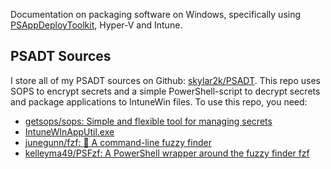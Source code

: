 Documentation on packaging software on Windows, specifically using [PSAppDeployToolkit](https://psappdeploytoolkit.com/), Hyper-V and Intune.
## PSADT Sources
I store all of my PSADT sources on Github: [skylar2k/PSADT](https://github.com/skylar2k/PSADT).
This repo uses SOPS to encrypt secrets and a simple PowerShell-script to decrypt secrets and package applications to IntuneWin files.
To use this repo, you need:

- [getsops/sops: Simple and flexible tool for managing secrets](https://github.com/getsops/sops)
- [IntuneWInAppUtil.exe](https://github.com/microsoft/Microsoft-Win32-Content-Prep-Tool)
- [junegunn/fzf: :cherry_blossom: A command-line fuzzy finder](https://github.com/junegunn/fzf)
- [kelleyma49/PSFzf: A PowerShell wrapper around the fuzzy finder fzf](https://github.com/kelleyma49/PSFzf)